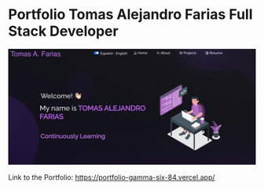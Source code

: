 # Portfolio Tomas Alejandro Farias Full Stack Developer

![Image text](https://github.com/TomasFarias11/Portfolio/blob/master/PreviewHome.png)

Link to the Portfolio: https://portfolio-gamma-six-84.vercel.app/
